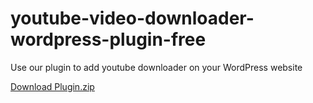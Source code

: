 # youtube-video-downloader-wordpress-plugin-free
Use our plugin to add youtube downloader on your WordPress website

<a href="https://github.com/filestoreinnet/youtube-video-downloader-wordpress-plugin-free/releases/download/wpmain/videoloadingnetyt.zip">Download Plugin.zip</a>
